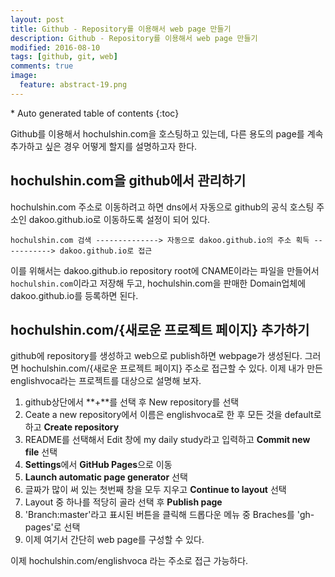 ```yaml
---
layout: post
title: Github - Repository를 이용해서 web page 만들기 
description: Github - Repository를 이용해서 web page 만들기
modified: 2016-08-10
tags: [github, git, web]
comments: true
image:
  feature: abstract-19.png
---
```


<section id="table-of-contents" class="toc">
<div id="drawer" markdown="1">
*  Auto generated table of contents
{:toc}
</div>
</section><!-- /#table-of-contents -->

Github를 이용해서 hochulshin.com을 호스팅하고 있는데, 다른 용도의 page를 계속 추가하고 싶은 경우 어떻게 할지를 설명하고자 한다. 

## hochulshin.com을 github에서 관리하기 

hochulshin.com 주소로 이동하려고 하면 dns에서 자동으로 github의 공식 호스팅 주소인 dakoo.github.io로 이동하도록 설정이 되어 있다.  

```
hochulshin.com 검색 --------------> 자동으로 dakoo.github.io의 주소 획득 -----------> dakoo.github.io로 접근 
```

이를 위해서는 dakoo.github.io repository root에 CNAME이라는 파일을 만들어서 `hochulshin.com`이라고 저장해 두고, hochulshin.com을 판매한 Domain업체에 dakoo.github.io를 등록하면 된다. 

## hochulshin.com/{새로운 프로젝트 페이지} 추가하기

github에 repository를 생성하고 web으로 publish하면 webpage가 생성된다. 그러면 hochulshin.com/{새로운 프로젝트 페이지} 주소로 접근할 수 있다. 
이제 내가 만든 englishvoca라는 프로젝트를 대상으로 설명해 보자. 

1. github상단에서 **+**를 선택 후 New repository를 선택
2. Ceate a new repository에서 이름은 englishvoca로 한 후 모든 것을 default로 하고 **Create repository** 
3. README를 선택해서 Edit 창에 my daily study라고 입력하고 **Commit new file** 선택
4. **Settings**에서 **GitHub Pages**으로 이동
5. **Launch automatic page generator** 선택
6. 글짜가 많이 써 있는 첫번째 창을 모두 지우고 **Continue to layout** 선택
7. Layout 중 하나를 적당히 골라 선택 후 **Publish page**
8. 'Branch:master'라고 표시된 버튼을 클릭해 드롭다운 메뉴 중 Braches를 'gh-pages'로 선택
9. 이제 여기서 간단히 web page를 구성할 수 있다. 

이제 hochulshin.com/englishvoca 라는 주소로 접근 가능하다. 
